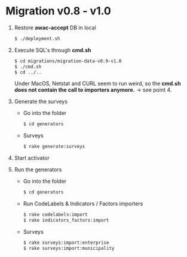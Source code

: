 # Migration v0.8 - v1.0

1. Restore **awac-accept** DB in local

    ```sh
    $ ./deployment.sh
    ```
    
2. Execute SQL's through **cmd.sh**

    ```sh
    $ cd migrations/migration-data-v0.9-v1.0
    $ ./cmd.sh
    $ cd ../..
    ```
    
    Under MacOS, Netstat and CURL seem to run weird, so the **cmd.sh does not contain the call to importers anymore.** -> see point 4.


3. Generate the surveys

    - Go into the folder
    
        ```sh
        $ cd generators
        ```
        
    - Surveys

        ```sh
        $ rake generate:surveys
        ```

4. Start activator

5. Run the generators

    - Go into the folder
    
        ```sh
        $ cd generators
        ```       
 
    - Run CodeLabels & Indicators / Factors importers
        
        ```sh
        $ rake codelabels:import
        $ rake indicators_factors:import
        ```

    - Surveys

         ```sh
         $ rake surveys:import:enterprise
         $ rake surveys:import:municipality
         ```